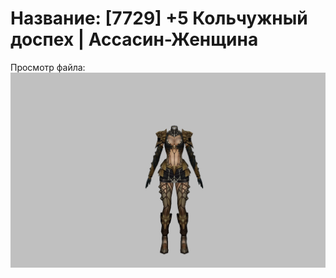# Название: [7729] +5 Кольчужный доспех | Ассасин-Женщина

Просмотр файла:
![p070005.png](p070005.png)